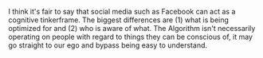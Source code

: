 I think it's fair to say that social media such as Facebook can act as a cognitive tinkerframe. The biggest differences are (1) what is being optimized for and (2) who is aware of what. The Algorithm isn't necessarily operating on people with regard to things they can be conscious of, it may go straight to our ego and bypass being easy to understand.
